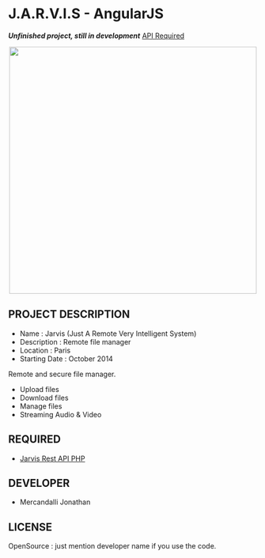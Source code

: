 J.A.R.V.I.S - AngularJS
=====================

**_Unfinished project, still in development_** [API Required](https://github.com/Mercandj/Jarvis-API)

<p align="center">
	<img src="https://raw.github.com/Mercandj/Jarvis-Angular/master/screenshot/A.png" width="500" />
</p>

## PROJECT DESCRIPTION

* Name : Jarvis (Just A Remote Very Intelligent System)
* Description : Remote file manager
* Location : Paris
* Starting Date : October 2014

Remote and secure file manager.
* Upload files
* Download files
* Manage files
* Streaming Audio & Video


## REQUIRED

* [Jarvis Rest API PHP](https://github.com/Mercandj/Jarvis-API)


## DEVELOPER

* Mercandalli Jonathan


## LICENSE

OpenSource : just mention developer name if you use the code.